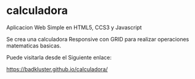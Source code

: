 # calculadora

Aplicacion Web Simple en HTML5, CCS3 y Javascript

Se crea una calculadora Responsive con GRID para realizar operaciones matematicas basicas. 


Puede visitarla desde el Siguiente enlace:

https://badkluster.github.io/calculadora/
